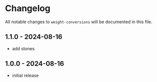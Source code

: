 # Changelog

All notable changes to `weight-conversions` will be documented in this file.

## 1.1.0 - 2024-08-16

- add stones

## 1.0.0 - 2024-08-16

- initial release
